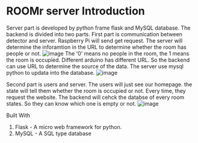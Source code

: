 # ROOMr server Introduction 

Server part is developed by python frame flask and MySQL database. The backend is divided into two parts.
First part is communication between detector and server. Raspberry Pi will send get request. The server 
will determine the inforamtion in the URL to determine whether the room has people or not.
 ![image](https://github.com/ButBueatiful/dotvim/raw/master/screenshots/vim-screenshot.jpg)
The '0' means no people in the room, the 1 means the room is occupied.
Different arduino has different URL. So the backend can use URL to determine the source of the data.
The server use mysql python to updata into the database.
 ![image](https://github.com/ButBueatiful/dotvim/raw/master/screenshots/vim-screenshot.jpg)

Second part is users and server. The users will just see our homepage. the state will tell them 
whether the room is occupied or not. Every time, they request the website. The backend will cehck the 
databse of every room states. So they can know which one is empty or not.
 ![image](https://github.com/ButBueatiful/dotvim/raw/master/screenshots/vim-screenshot.jpg)


Built With
1. Flask - A micro web framework for python.
2. MySQL - A SQL type database

